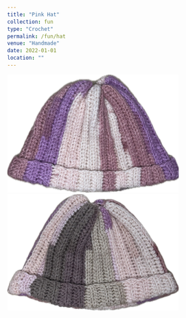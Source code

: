 ```yaml
---
title: "Pink Hat"
collection: fun
type: "Crochet"
permalink: /fun/hat
venue: "Handmade"
date: 2022-01-01
location: ""
---
```

<p></p>

<img src="images/hat2.jpg" alt="Hat" width="400" >
<img src="images/hat3.jpg" alt="Hat (Back)" width="400">
